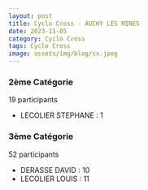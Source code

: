```yaml
---
layout: post
title: Cyclo Cross - AUCHY LES MINES
date: 2023-11-05
category: Cyclo Cross
tags: Cyclo Cross
image: assets/img/blog/cx.jpeg
---
```


### 2ème Catégorie
19 participants
- LECOLIER STEPHANE : 1

### 3ème Catégorie
52 participants
- DERASSE DAVID : 10
- LECOLIER LOUIS : 11
